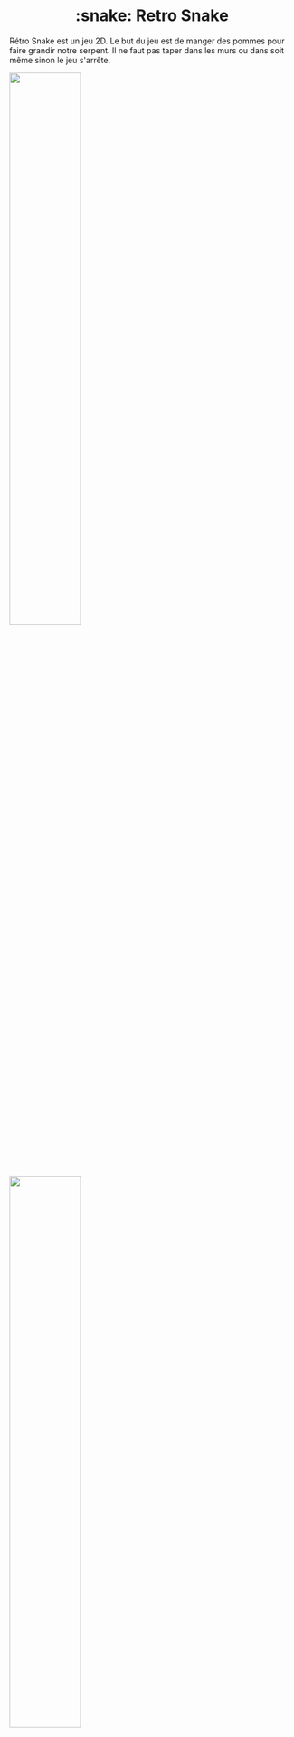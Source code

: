<h1 align="center">:snake: Retro Snake</h1>

Rétro Snake est un jeu 2D. Le but du jeu est de manger des pommes pour faire grandir notre serpent. Il ne faut pas taper dans les murs ou dans soit même sinon le jeu s'arrête.



<img src="https://github.com/user-attachments/assets/d2dd0e00-8f50-49bd-9de9-28cadbc9b28d" width=50% height=50%> <img src="https://github.com/user-attachments/assets/a970f73a-d9c4-4bfd-ba44-c4e8f56da76e" width=50% height=50%>
 

Cette image ci-dessus montre le déroulement de la partie

<img src="https://github.com/user-attachments/assets/9bc299eb-1880-4266-a478-6ad6ee2c44d0" width=50% height=50%>

Cette image ci-dessus montre la fin d'une partie


